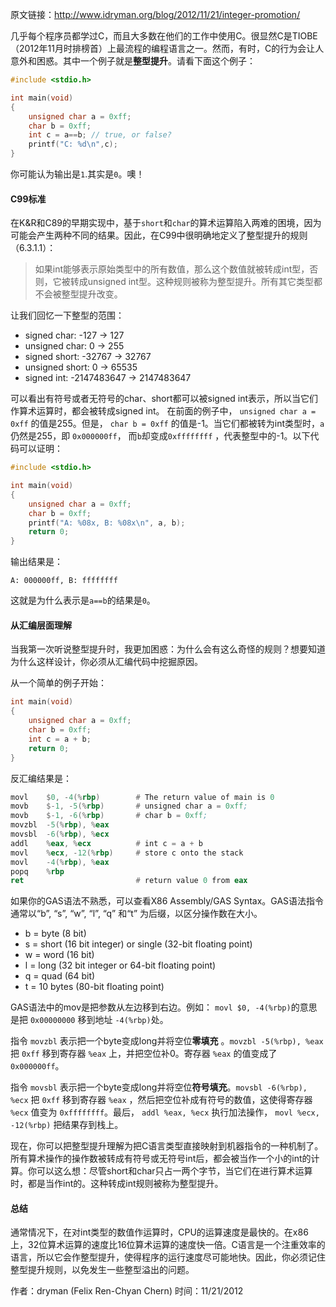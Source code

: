 原文链接：http://www.idryman.org/blog/2012/11/21/integer-promotion/

几乎每个程序员都学过C，而且大多数在他们的工作中使用C。很显然C是TIOBE（2012年11月时排榜首）上最流程的编程语言之一。然而，有时，C的行为会让人意外和困惑。其中一个例子就是**整型提升**。请看下面这个例子：

```c
#include <stdio.h>

int main(void)
{
    unsigned char a = 0xff;
    char b = 0xff;
    int c = a==b; // true, or false?
    printf("C: %d\n",c);
}
```
你可能认为输出是`1`.其实是`0`。噢！

<!-- more -->

#### C99标准

在K&R和C89的早期实现中，基于`short`和`char`的算术运算陷入两难的困境，因为可能会产生两种不同的结果。因此，在C99中很明确地定义了整型提升的规则（6.3.1.1）：

> 如果int能够表示原始类型中的所有数值，那么这个数值就被转成int型，否则，它被转成unsigned int型。这种规则被称为整型提升。所有其它类型都不会被整型提升改变。

让我们回忆一下整型的范围：

 - signed char: -127 -> 127
 - unsigned char: 0 -> 255
 - signed short: -32767 -> 32767
 - unsigned short: 0 -> 65535
 - signed int: -2147483647 -> 2147483647

可以看出有符号或者无符号的char、short都可以被signed int表示，所以当它们作算术运算时，都会被转成signed int。
在前面的例子中， `unsigned char a = 0xff` 的值是255。但是， `char b = 0xff` 的值是-1。当它们都被转为int类型时，`a` 仍然是255，即 `0x000000ff`， 而`b`却变成`0xffffffff` ，代表整型中的-1。以下代码可以证明：

```c
#include <stdio.h>

int main(void)
{
    unsigned char a = 0xff;
    char b = 0xff;
    printf("A: %08x, B: %08x\n", a, b);
    return 0;
}
```
输出结果是：

```
A: 000000ff, B: ffffffff
```
这就是为什么表示是`a==b`的结果是`0`。

#### 从汇编层面理解

当我第一次听说整型提升时，我更加困惑：为什么会有这么奇怪的规则？想要知道为什么这样设计，你必须从汇编代码中挖掘原因。

从一个简单的例子开始：

```c
int main(void)
{
    unsigned char a = 0xff;
    char b = 0xff;
    int c = a + b;
    return 0;
}
```
反汇编结果是：

```asm
movl    $0, -4(%rbp)        # The return value of main is 0
movb    $-1, -5(%rbp)       # unsigned char a = 0xff;
movb    $-1, -6(%rbp)       # char b = 0xff;
movzbl  -5(%rbp), %eax
movsbl  -6(%rbp), %ecx
addl    %eax, %ecx          # int c = a + b
movl    %ecx, -12(%rbp)     # store c onto the stack
movl    -4(%rbp), %eax
popq    %rbp
ret                         # return value 0 from eax
```
如果你的GAS语法不熟悉，可以查看X86 Assembly/GAS Syntax。GAS语法指令通常以“b”, “s”, “w”, “l”, “q” 和“t” 为后缀，以区分操作数在大小。

 - b = byte (8 bit)
 - s = short (16 bit integer) or single (32-bit floating point)
 - w = word (16 bit)
 - l = long (32 bit integer or 64-bit floating point)
 - q = quad (64 bit)
 - t = 10 bytes (80-bit floating point)

GAS语法中的mov是把参数从左边移到右边。例如： `movl $0, -4(%rbp)`的意思是把 `0x00000000` 移到地址 `-4(%rbp)`处。

指令 `movzbl` 表示把一个byte变成long并将空位**零填充** 。`movzbl -5(%rbp), %eax` 把 `0xff` 移到寄存器 `%eax` 上，并把空位补0。寄存器 `%eax` 的值变成了 `0x000000ff`。

指令 `movsbl` 表示把一个byte变成long并将空位**符号填充**。`movsbl -6(%rbp), %ecx` 把 `0xff` 移到寄存器 `%eax` ，然后把空位补成有符号的数值，这使得寄存器 `%ecx` 值变为 `0xffffffff`。最后， `addl %eax, %ecx` 执行加法操作， `movl %ecx, -12(%rbp)` 把结果存到栈上。

现在，你可以把整型提升理解为把C语言类型直接映射到机器指令的一种机制了。所有算术操作的操作数被转成有符号或无符号int后，都会被当作一个小的int的计算。你可以这么想：尽管short和char只占一两个字节，当它们在进行算术运算时，都是当作int的。这种转成int规则被称为整型提升。

#### 总结

通常情况下，在对int类型的数值作运算时，CPU的运算速度是最快的。在x86上，32位算术运算的速度比16位算术运算的速度快一倍。C语言是一个注重效率的语言，所以它会作整型提升，使得程序的运行速度尽可能地快。因此，你必须记住整型提升规则，以免发生一些整型溢出的问题。

作者：dryman (Felix Ren-Chyan Chern)
时间：11/21/2012
